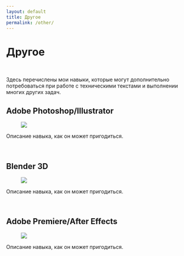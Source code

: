 ```yaml
---
layout: default
title: Другое
permalink: /other/
---
```


<link rel="stylesheet" href="https://antonuspenskiy.github.io/assets/style.css">

<div class="blocks-container">

<div class="other-page">
<h1>Другое</h1><br/>
<p>Здесь перечислены мои навыки, которые могут дополнительно потребоваться при работе с техническими текстами и выполнении многих других задач.</p>
<h2>Adobe Photoshop/Illustrator</h2>
<figure>
  <img src="https://antonuspenskiy.github.io/assets/Ford-AT-article/Ford-AT-cover.jpg">
</figure>
<p>Описание навыка, как он может пригодиться.</p><br/>
<h2>Blender 3D</h2>
<figure>
  <img src="https://antonuspenskiy.github.io/assets/other/blender-hardskill-wireframe.jpg">
</figure>
<p>Описание навыка, как он может пригодиться.</p><br/>
<h2>Adobe Premiere/After Effects</h2>
<figure>
  <img src="https://antonuspenskiy.github.io/assets/Ford-AT-article/Ford-AT-cover.jpg">
</figure>
<p>Описание навыка, как он может пригодиться.</p>
</div>

</div>
